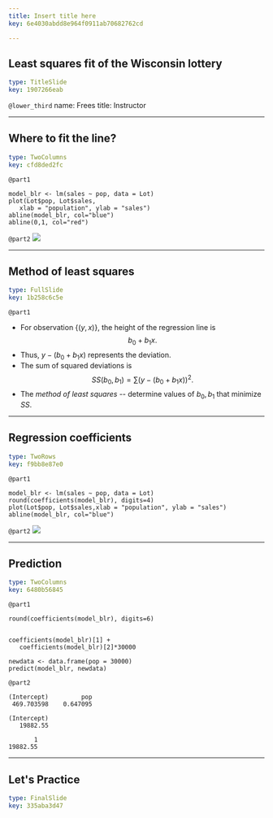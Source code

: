 ```yaml
---
title: Insert title here
key: 6e4030abdd8e964f0911ab70682762cd

---
```

## Least squares fit of the Wisconsin lottery

```yaml
type: TitleSlide
key: 1907266eab
```





`@lower_third`
name: Frees
title: Instructor




---
## Where to fit the line?

```yaml
type: TwoColumns
key: cfd8ded2fc
```

`@part1`
```
model_blr <- lm(sales ~ pop, data = Lot)
plot(Lot$pop, Lot$sales,
   xlab = "population", ylab = "sales")
abline(model_blr, col="blue")
abline(0,1, col="red")
```

`@part2`
![](https://assets.datacamp.com/production/repositories/2610/datasets/745f0470bf1b17941441b1b789018cecf3ef0360/Ch2PlotPop_SalesWithRegLine.png)







---
## Method of least squares

```yaml
type: FullSlide
key: 1b258c6c5e
```

`@part1`
- For observation $\{(y, x)\}$, the height of the regression line is $$b_0 + b_1 x.$$
- Thus, $y - (b_0 + b_1 x)$ represents the deviation.
- The sum of squared deviations is $$SS(b_0, b_1) = \sum (y - (b_0 + b_1 x))^2 .$$
- The *method of least squares* -- determine values of $b_0, b_1$ that minimize $SS$.








---
## Regression coefficients

```yaml
type: TwoRows
key: f9bb8e87e0
```

`@part1`
```
model_blr <- lm(sales ~ pop, data = Lot)
round(coefficients(model_blr), digits=4)
plot(Lot$pop, Lot$sales,xlab = "population", ylab = "sales")
abline(model_blr, col="blue")
```

`@part2`
![](https://assets.datacamp.com/production/repositories/2610/datasets/f406135bcf211fef1d23a65c116ddfde3d2c6e85/Ch2PlotPop_SalesWithRegLineB.png)







---
## Prediction

```yaml
type: TwoColumns
key: 6480b56845
```

`@part1`
```
round(coefficients(model_blr), digits=6)


coefficients(model_blr)[1] + 
   coefficients(model_blr)[2]*30000

newdata <- data.frame(pop = 30000)
predict(model_blr, newdata)
```

`@part2`
```
(Intercept)         pop 
 469.703598    0.647095 

(Intercept) 
   19882.55 

       1 
19882.55 
```







---
## Let's Practice

```yaml
type: FinalSlide
key: 335aba3d47
```








